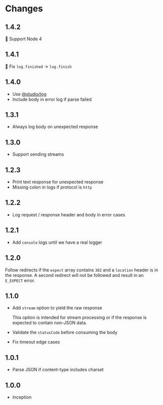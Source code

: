 # Changes

## 1.4.2

🙈 Support Node 4

## 1.4.1

🐛 Fix `log.finished` -> `log.finish`

## 1.4.0

- Use [@studio/log](https://github.com/javascript-studio/studio-log)
- Include body in error log if parse failed

## 1.3.1

- Always log body on unexpected response

## 1.3.0

- Support sending streams

## 1.2.3

- Print text response for unexpected response
- Missing colon in logs if protocol is `http`

## 1.2.2

- Log request / response header and body in error cases

## 1.2.1

- Add `console` logs until we have a real logger

## 1.2.0

Follow redirects if the `expect` array contains `302` and a `location` header
is in the response. A second redirect will not be followed and result in an
`E_EXPECT` error.

## 1.1.0

- Add `stream` option to yield the raw response

  This option is intended for stream processing or if the response is expected
  to contain non-JSON data.

- Validate the `statusCode` before consuming the body
- Fix timeout edge cases

## 1.0.1

- Parse JSON if content-type includes charset

## 1.0.0

- Inception

